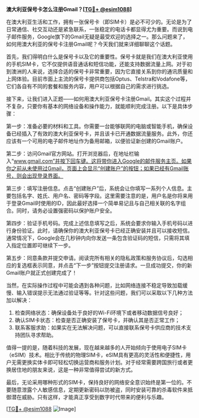 **澳大利亚保号卡怎么注册Gmail？[[TG💪+ @esim1088](https://t.me/s/esim1088)]**

在澳大利亚生活和工作，拥有一张保号卡（即SIM卡）是必不可少的。无论是为了日常通信、社交互动还是紧急联系，一张稳定的电话卡都显得尤为重要。而说到电子邮件服务，Google旗下的Gmail无疑是最受欢迎的选择之一。那么问题来了，如何用澳大利亚的保号卡注册Gmail呢？今天我们就来详细聊聊这个话题。

首先，我们得明白什么是保号卡以及它的重要性。保号卡就是我们在澳大利亚使用的手机SIM卡，它不仅提供语音通话和短信功能，还能支持数据流量上网。对于初到澳洲的人来说，选择合适的保号卡非常重要，因为它直接关系到你的通讯质量和上网体验。目前市面上主流的保号卡提供商包括Optus、Telstra和Vodafone等，它们各自有不同的套餐和服务内容，用户可以根据自己的需求进行挑选。

接下来，让我们进入正题——如何用澳大利亚保号卡注册Gmail。其实这个过程并不复杂，只要你有基本的网络设备和操作能力，就能顺利完成注册。以下是具体步骤：

第一步：准备必要的材料和工具。你需要一台能够联网的电脑或智能手机，确保设备已经插入了有效的澳大利亚保号卡，并且该卡已开通数据流量服务。此外，你还应该有一个可用的电子邮件地址作为备用邮箱，以便验证新创建的Gmail账户。

第二步：访问Gmail官方网站。打开浏览器后，在地址栏输入“www.gmail.com”并按下回车键。这将带你进入Google的邮件服务主页。如果你之前从未使用过Gmail，页面上会显示“创建账户”的按钮；如果已经有Gmail账号，则会出现登录界面。

第三步：填写注册信息。点击“创建账户”后，系统会让你填写一系列个人信息。主要包括名字、姓氏、用户名、密码等字段。这里需要注意的是，用户名是你将来用于登录Gmail时使用的ID，因此最好选择一个简单易记且与自己相关联的名字组合。同时，请务必设置强密码以保护账户安全。

第四步：验证手机号码。完成上述信息填写之后，系统会要求你输入手机号码以进行身份验证。此时，请确保你的澳大利亚保号卡已经正确安装并且可以接收短信。通常情况下，Google会在几秒钟内向你发送一条包含验证码的短信，只需将其填入指定位置即可继续下一步。

第五步：同意条款并提交申请。阅读完所有相关的隐私政策和服务协议后，勾选相应的复选框表示同意，并点击“下一步”按钮提交注册请求。一旦成功提交，你的新Gmail账户就正式创建完成了！

当然，在实际操作过程中可能会遇到各种问题，比如网络连接不稳定导致加载缓慢、输入错误提示无法通过验证等等。针对这些问题，我们可以采取以下几种方法加以解决：

1. 检查网络状态：确保设备处于良好的Wi-Fi环境下或者移动数据信号良好；
2. 确认SIM卡状态：检查是否正确安装了保号卡，并确认其是否正常工作；
3. 联系客服求助：如果实在无法解决问题，可以直接联系保号卡供应商的技术支持团队寻求帮助。

值得一提的是，随着科技的发展，现在越来越多的人开始倾向于使用电子SIM卡（eSIM）技术。相比于传统的物理SIM卡，eSIM具有更高的灵活性和便捷性，用户无需更换实体卡即可轻松切换运营商和服务计划。对于经常需要跨国旅行或者更换居住地的朋友来说，这是一种非常值得尝试的新方式。

最后，无论采用哪种形式的SIM卡，保持良好的网络安全意识始终是第一位的。不要随意泄露个人敏感信息，定期更新密码以防被盗，同时安装可靠的杀毒软件来抵御潜在威胁。只有这样，才能真正享受到数字时代带来的便利与乐趣。

[[TG💪+ @esim1088](https://t.me/s/esim1088) ![Image](https://i.postimg.cc/4NQfJmqS/Snipaste-2025-05-13-00-14-12.png)]